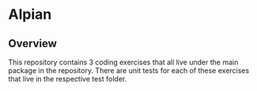# Alpian

## Overview
This repository contains 3 coding exercises that all live under the main package in the repository. There are unit tests for each of these exercises that live in the respective test folder.
